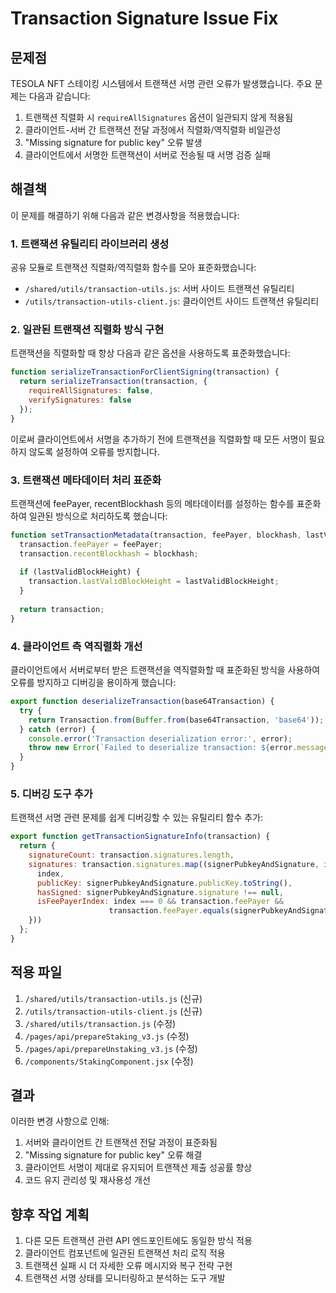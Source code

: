 # Transaction Signature Issue Fix

## 문제점

TESOLA NFT 스테이킹 시스템에서 트랜잭션 서명 관련 오류가 발생했습니다. 주요 문제는 다음과 같습니다:

1. 트랜잭션 직렬화 시 `requireAllSignatures` 옵션이 일관되지 않게 적용됨
2. 클라이언트-서버 간 트랜잭션 전달 과정에서 직렬화/역직렬화 비일관성
3. "Missing signature for public key" 오류 발생
4. 클라이언트에서 서명한 트랜잭션이 서버로 전송될 때 서명 검증 실패

## 해결책

이 문제를 해결하기 위해 다음과 같은 변경사항을 적용했습니다:

### 1. 트랜잭션 유틸리티 라이브러리 생성

공유 모듈로 트랜잭션 직렬화/역직렬화 함수를 모아 표준화했습니다:

- `/shared/utils/transaction-utils.js`: 서버 사이드 트랜잭션 유틸리티
- `/utils/transaction-utils-client.js`: 클라이언트 사이드 트랜잭션 유틸리티

### 2. 일관된 트랜잭션 직렬화 방식 구현

트랜잭션을 직렬화할 때 항상 다음과 같은 옵션을 사용하도록 표준화했습니다:

```javascript
function serializeTransactionForClientSigning(transaction) {
  return serializeTransaction(transaction, {
    requireAllSignatures: false,
    verifySignatures: false
  });
}
```

이로써 클라이언트에서 서명을 추가하기 전에 트랜잭션을 직렬화할 때 모든 서명이 필요하지 않도록 설정하여 오류를 방지합니다.

### 3. 트랜잭션 메타데이터 처리 표준화

트랜잭션에 feePayer, recentBlockhash 등의 메타데이터를 설정하는 함수를 표준화하여 일관된 방식으로 처리하도록 했습니다:

```javascript
function setTransactionMetadata(transaction, feePayer, blockhash, lastValidBlockHeight) {
  transaction.feePayer = feePayer;
  transaction.recentBlockhash = blockhash;
  
  if (lastValidBlockHeight) {
    transaction.lastValidBlockHeight = lastValidBlockHeight;
  }
  
  return transaction;
}
```

### 4. 클라이언트 측 역직렬화 개선

클라이언트에서 서버로부터 받은 트랜잭션을 역직렬화할 때 표준화된 방식을 사용하여 오류를 방지하고 디버깅을 용이하게 했습니다:

```javascript
export function deserializeTransaction(base64Transaction) {
  try {
    return Transaction.from(Buffer.from(base64Transaction, 'base64'));
  } catch (error) {
    console.error('Transaction deserialization error:', error);
    throw new Error(`Failed to deserialize transaction: ${error.message}`);
  }
}
```

### 5. 디버깅 도구 추가

트랜잭션 서명 관련 문제를 쉽게 디버깅할 수 있는 유틸리티 함수 추가:

```javascript
export function getTransactionSignatureInfo(transaction) {
  return {
    signatureCount: transaction.signatures.length,
    signatures: transaction.signatures.map((signerPubkeyAndSignature, index) => ({
      index,
      publicKey: signerPubkeyAndSignature.publicKey.toString(),
      hasSigned: signerPubkeyAndSignature.signature !== null,
      isFeePayerIndex: index === 0 && transaction.feePayer && 
                      transaction.feePayer.equals(signerPubkeyAndSignature.publicKey)
    }))
  };
}
```

## 적용 파일

1. `/shared/utils/transaction-utils.js` (신규)
2. `/utils/transaction-utils-client.js` (신규)
3. `/shared/utils/transaction.js` (수정)
4. `/pages/api/prepareStaking_v3.js` (수정)
5. `/pages/api/prepareUnstaking_v3.js` (수정)
6. `/components/StakingComponent.jsx` (수정)

## 결과

이러한 변경 사항으로 인해:

1. 서버와 클라이언트 간 트랜잭션 전달 과정이 표준화됨
2. "Missing signature for public key" 오류 해결
3. 클라이언트 서명이 제대로 유지되어 트랜잭션 제출 성공률 향상
4. 코드 유지 관리성 및 재사용성 개선

## 향후 작업 계획

1. 다른 모든 트랜잭션 관련 API 엔드포인트에도 동일한 방식 적용
2. 클라이언트 컴포넌트에 일관된 트랜잭션 처리 로직 적용
3. 트랜잭션 실패 시 더 자세한 오류 메시지와 복구 전략 구현
4. 트랜잭션 서명 상태를 모니터링하고 분석하는 도구 개발